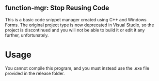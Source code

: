## function-mgr: Stop Reusing Code

This is a basic code snippet manager created using C++ and Windows Forms. 
The original project type is now deprecated in Visual Studio, so the project is discontinued and you will not be able to build it or edit it any further, unfortunately. 

# Usage

You cannot compile this program, and you must instead use the .exe file provided in the release folder.
